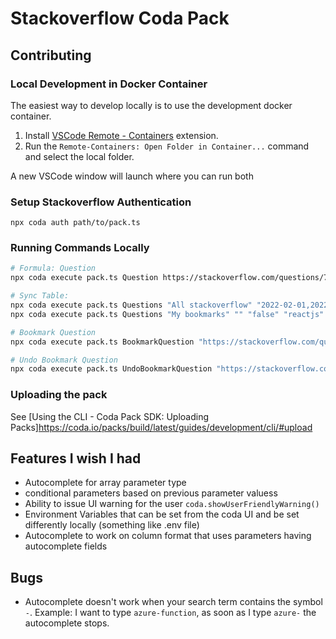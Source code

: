 # Stackoverflow Coda Pack

## Contributing

### Local Development in Docker Container

The easiest way to develop locally is to use the development docker container.

1. Install [VSCode Remote - Containers](https://marketplace.visualstudio.com/items?itemName=ms-vscode-remote.remote-containers) extension. 
2. Run the `Remote-Containers: Open Folder in Container...` command and select the local folder.

A new VSCode window will launch where you can run both 


### Setup Stackoverflow Authentication 

```
npx coda auth path/to/pack.ts
```

### Running Commands Locally

```bash
# Formula: Question
npx coda execute pack.ts Question https://stackoverflow.com/questions/72913818/how-to-access-my-sprite-properties-from-outside-a-function-in-phaser3-and-matter

# Sync Table:
npx coda execute pack.ts Questions "All stackoverflow" "2022-02-01,2022-05-01" "false" "reactjs,nextjs,vercel"
npx coda execute pack.ts Questions "My bookmarks" "" "false" "reactjs"

# Bookmark Question
npx coda execute pack.ts BookmarkQuestion "https://stackoverflow.com/questions/72931914/error-usehref-may-be-used-only-in-the-context-of-a-router-component-in-reg"

# Undo Bookmark Question
npx coda execute pack.ts UndoBookmarkQuestion "https://stackoverflow.com/questions/72931914/error-usehref-may-be-used-only-in-the-context-of-a-router-component-in-reg"
```

### Uploading the pack

See [Using the CLI - Coda Pack SDK: Uploading Packs]https://coda.io/packs/build/latest/guides/development/cli/#upload

## Features I wish I had

* Autocomplete for array parameter type
* conditional parameters based on previous parameter valuess
* Ability to issue UI warning for the user `coda.showUserFriendlyWarning()`
* Environment Variables that can be set from the coda UI and be set differently locally (something like .env file)
* Autocomplete to work on column format that uses parameters having autocomplete fields 

## Bugs 

* Autocomplete doesn't work when your search term contains the symbol `-`. Example: I want to type `azure-function`, as soon as I type `azure-` the autocomplete stops.